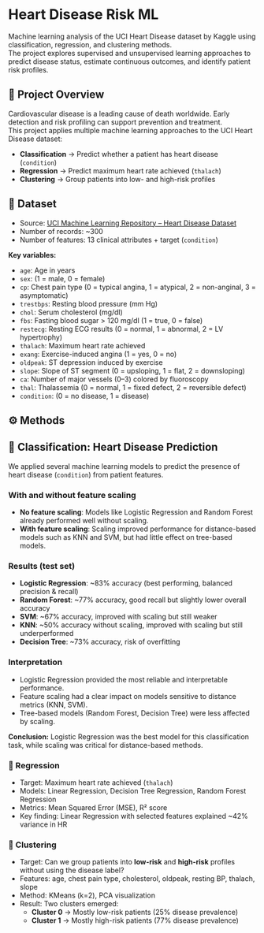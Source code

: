 # Heart Disease Risk ML
Machine learning analysis of the UCI Heart Disease dataset by Kaggle using classification, regression, and clustering methods.  
The project explores supervised and unsupervised learning approaches to predict disease status, estimate continuous outcomes, and identify patient risk profiles.

## 📌 Project Overview
Cardiovascular disease is a leading cause of death worldwide. Early detection and risk profiling can support prevention and treatment.  
This project applies multiple machine learning approaches to the UCI Heart Disease dataset:

- **Classification** → Predict whether a patient has heart disease (`condition`)  
- **Regression** → Predict maximum heart rate achieved (`thalach`)  
- **Clustering** → Group patients into low- and high-risk profiles

## 📂 Dataset
- Source: [UCI Machine Learning Repository – Heart Disease Dataset](https://archive.ics.uci.edu/ml/datasets/heart+Disease)  
- Number of records: ~300  
- Number of features: 13 clinical attributes + target (`condition`)  

**Key variables:**
- `age`: Age in years  
- `sex`: (1 = male, 0 = female)  
- `cp`: Chest pain type (0 = typical angina, 1 = atypical, 2 = non-anginal, 3 = asymptomatic)  
- `trestbps`: Resting blood pressure (mm Hg)  
- `chol`: Serum cholesterol (mg/dl)  
- `fbs`: Fasting blood sugar > 120 mg/dl (1 = true, 0 = false)  
- `restecg`: Resting ECG results (0 = normal, 1 = abnormal, 2 = LV hypertrophy)  
- `thalach`: Maximum heart rate achieved  
- `exang`: Exercise-induced angina (1 = yes, 0 = no)  
- `oldpeak`: ST depression induced by exercise  
- `slope`: Slope of ST segment (0 = upsloping, 1 = flat, 2 = downsloping)  
- `ca`: Number of major vessels (0–3) colored by fluoroscopy  
- `thal`: Thalassemia (0 = normal, 1 = fixed defect, 2 = reversible defect)  
- `condition`: (0 = no disease, 1 = disease)


## ⚙️ Methods
## 🔸 Classification: Heart Disease Prediction

We applied several machine learning models to predict the presence of heart disease (`condition`) from patient features.

### With and without feature scaling
- **No feature scaling**: Models like Logistic Regression and Random Forest already performed well without scaling.
- **With feature scaling**: Scaling improved performance for distance-based models such as KNN and SVM, but had little effect on tree-based models.

### Results (test set)
- **Logistic Regression**: ~83% accuracy (best performing, balanced precision & recall)  
- **Random Forest**: ~77% accuracy, good recall but slightly lower overall accuracy  
- **SVM**: ~67% accuracy, improved with scaling but still weaker  
- **KNN**: ~50% accuracy without scaling, improved with scaling but still underperformed  
- **Decision Tree**: ~73% accuracy, risk of overfitting  

### Interpretation
- Logistic Regression provided the most reliable and interpretable performance.  
- Feature scaling had a clear impact on models sensitive to distance metrics (KNN, SVM).  
- Tree-based models (Random Forest, Decision Tree) were less affected by scaling.  

**Conclusion:** Logistic Regression was the best model for this classification task, while scaling was critical for distance-based methods.


### 🔸 Regression
- Target: Maximum heart rate achieved (`thalach`)  
- Models: Linear Regression, Decision Tree Regression, Random Forest Regression  
- Metrics: Mean Squared Error (MSE), R² score  
- Key finding: Linear Regression with selected features explained ~42% variance in HR  

### 🔸 Clustering
- Target: Can we group patients into **low-risk** and **high-risk** profiles without using the disease label?
- Features: age, chest pain type, cholesterol, oldpeak, resting BP, thalach, slope  
- Method: KMeans (k=2), PCA visualization  
- Result: Two clusters emerged:  
  - **Cluster 0** → Mostly low-risk patients (25% disease prevalence)  
  - **Cluster 1** → Mostly high-risk patients (77% disease prevalence)  
